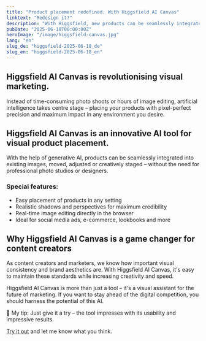 ```yaml
---
title: "Product placement redefined. With Higgsfield AI Canvas"
linktext: "Redesign it?"
description: "With Higgsfield, new products can be seamlessly integrated into existing images."
pubDate: "2025-06-18T00:00:00Z"
heroImage: "/image/higgsfield-canvas.jpg"
lang: "en"
slug_de: "higgsfield-2025-06-18_de"
slug_en: "higgsfield-2025-06-18_en"
---
```


## Higgsfield AI Canvas is revolutionising visual marketing.
Instead of time-consuming photo shoots or hours of image editing, artificial intelligence takes centre stage – placing your products with pixel-perfect precision and maximum impact in any environment you desire.

## Higgsfield AI Canvas is an innovative AI tool for visual product placement.
With the help of generative AI, products can be seamlessly integrated into existing images, moved, adjusted or creatively staged – without the need for professional photo studios or designers.

### Special features:
- Easy placement of products in any setting
- Realistic shadows and perspectives for maximum credibility
- Real-time image editing directly in the browser
- Ideal for social media ads, e-commerce, lookbooks and more

## Why Higgsfield AI Canvas is a game changer for content creators
As content creators and marketers, we know how important visual consistency and brand aesthetics are. With Higgsfield AI Canvas, it's easy to maintain these standards while increasing creativity and speed.

Higgsfield AI Canvas is more than just a tool – it's a visual assistant for the future of marketing. If you want to stay ahead of the digital competition, you should harness the potential of this AI.

🧪 My tip: Just give it a try – the tool impresses with its usability and impressive results.

[Try it out](https://higgsfield.ai/) and let me know what you think.